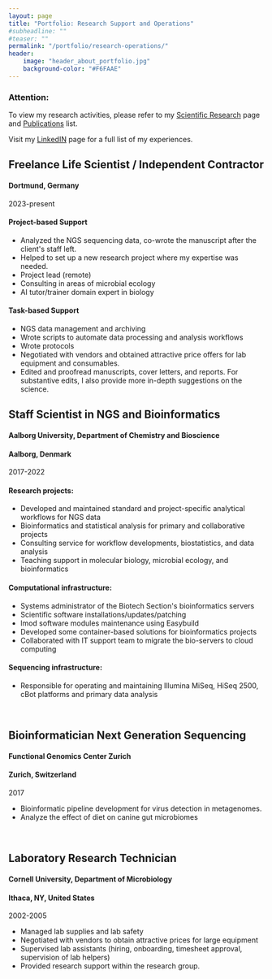 ```yaml
---
layout: page
title: "Portfolio: Research Support and Operations"
#subheadline: ""
#teaser: ""
permalink: "/portfolio/research-operations/"
header:
    image: "header_about_portfolio.jpg"
    background-color: "#F6FAAE"
---
```


### Attention:
To view my research activities, please refer to my <a href="../research/index.html">Scientific Research</a> page and <a href="../publications/index.html">Publications</a> list.

Visit my <a href="https://www.linkedin.com/in/erika-yashiro-834390162/">LinkedIN</a> page for a full list of my experiences.


## Freelance Life Scientist / Independent Contractor
#### Dortmund, Germany
2023-present

#### Project-based Support
* Analyzed the NGS sequencing data, co-wrote the manuscript after the client's staff left.
* Helped to set up a new research project where my expertise was needed.
* Project lead (remote)
* Consulting in areas of microbial ecology
* AI tutor/trainer domain expert in biology


#### Task-based Support
* NGS data management and archiving
* Wrote scripts to automate data processing and analysis workflows
* Wrote protocols
* Negotiated with vendors and obtained attractive price offers for lab equipment and consumables.
* Edited and proofread manuscripts, cover letters, and reports. For substantive edits, I also provide more in-depth suggestions on the science.



## Staff Scientist in NGS and Bioinformatics
#### Aalborg University, Department of Chemistry and Bioscience
#### Aalborg, Denmark
2017-2022

#### Research projects:

* Developed and maintained standard and project-specific analytical workflows for NGS data
* Bioinformatics and statistical analysis for primary and collaborative projects
* Consulting service for workflow developments, biostatistics, and data analysis
* Teaching support in molecular biology, microbial ecology, and bioinformatics

#### Computational infrastructure:

* Systems administrator of the Biotech Section's bioinformatics servers 
* Scientific software installations/updates/patching
* lmod software modules maintenance using Easybuild
* Developed some container-based solutions for bioinformatics projects
* Collaborated with IT support team to migrate the bio-servers to cloud computing

#### Sequencing infrastructure:

* Responsible for operating and maintaining Illumina MiSeq, HiSeq 2500, cBot platforms and primary data analysis

<br />

## Bioinformatician Next Generation Sequencing
#### Functional Genomics Center Zurich
#### Zurich, Switzerland
2017

* Bioinformatic pipeline development for virus detection in metagenomes.
* Analyze the effect of diet on canine gut microbiomes

<br />

## Laboratory Research Technician
#### Cornell University, Department of Microbiology
#### Ithaca, NY, United States
2002-2005

* Managed lab supplies and lab safety
* Negotiated with vendors to obtain attractive prices for large equipment
* Supervised lab assistants (hiring, onboarding, timesheet approval, supervision of lab helpers)
* Provided research support within the research group.
